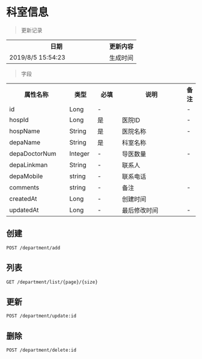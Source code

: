 # 科室信息

> 更新记录

<table>
    <tr>
        <th style="width:250px;">日期</th>
        <th>更新内容</th>
    </tr>
    <tr>
        <td>2019/8/5 15:54:23 </td>
        <td>生成时间</td>
    </tr>
</table>

> 字段

<table>
    <tr>
        <th style="width:150px;">属性名称</th>
        <th style="width:60px;">类型</th>
        <th style="width:60px;">必填</th>
        <th style="width:200px;">说明</th>
        <th>备注</th>
    </tr>
    <tr>
        <td>id</td>
        <td>Long</td>
        <td>-</td>
        <td></td>
        <td>-</td>
    </tr>
    <tr>
        <td>hospId</td>
        <td>Long</td>
        <td>是</td>
        <td>医院ID</td>
        <td>-</td>
    </tr>
  	<tr>
        <td>hospName</td>
        <td>String</td>
        <td>是</td>
        <td>医院名称</td>
        <td>-</td>
    </tr>
    <tr>
        <td>depaName</td>
        <td>String</td>
        <td>是</td>
        <td>科室名称</td>
        <td></td>
    </tr>
    <tr>
        <td>depaDoctorNum</td>
        <td>Integer</td>
        <td>-</td>
        <td>导医数量</td>
        <td>-</td>
    </tr>
    <tr>
        <td>depaLinkman</td>
        <td>String</td>
        <td>-</td>
        <td>联系人</td>
        <td></td>
    </tr>
    <tr>
        <td>depaMobile</td>
        <td>string</td>
        <td>-</td>
        <td>联系电话</td>
        <td></td>
    </tr>
    <tr>
        <td>comments</td>
        <td>string</td>
        <td>-</td>
        <td>备注</td>
        <td>-</td>
    </tr>
    <tr>
        <td>createdAt</td>
        <td>Long</td>
        <td>-</td>
        <td>创建时间</td>
        <td></td>
    </tr>
    <tr>
        <td>updatedAt</td>
        <td>Long</td>
        <td>-</td>
        <td>最后修改时间</td>
        <td>-</td>
    </tr>
   
</table>

## 创建

```
POST /department/add
```

## 列表

```
GET /department/list/{page}/{size}
```

## 更新

```
POST /department/update:id
```

## 删除

```
POST /department/delete:id
```

</table>